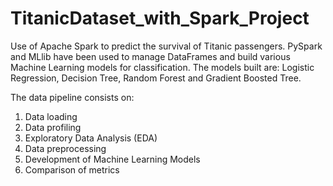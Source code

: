 # TitanicDataset_with_Spark_Project
Use of Apache Spark to predict the survival of Titanic passengers. PySpark and MLlib have been used to manage DataFrames and build various Machine Learning models for classification. The models built are: Logistic Regression, Decision Tree, Random Forest and Gradient Boosted Tree.

The data pipeline consists on:
1. Data loading
2. Data profiling
3. Exploratory Data Analysis (EDA)
4. Data preprocessing
5. Development of Machine Learning Models
6. Comparison of metrics
